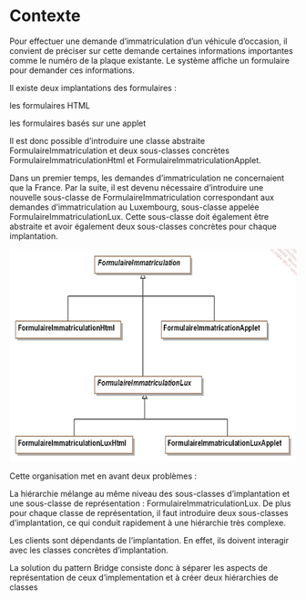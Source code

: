 # Contexte

Pour effectuer une demande d’immatriculation d’un véhicule d’occasion, il convient de préciser sur cette demande certaines informations importantes comme le numéro de la plaque existante. Le système affiche un formulaire pour demander ces informations.

Il existe deux implantations des formulaires :

les formulaires HTML

les formulaires basés sur une applet

Il est donc possible d’introduire une classe abstraite FormulaireImmatriculation et deux sous-classes concrètes FormulaireImmatriculationHtml et FormulaireImmatriculationApplet.

Dans un premier temps, les demandes d’immatriculation ne concernaient que la France. Par la suite, il est devenu nécessaire d’introduire une nouvelle sous-classe de FormulaireImmatriculation correspondant aux demandes d’immatriculation au Luxembourg, sous-classe appelée FormulaireImmatriculationLux. Cette sous-classe doit également être abstraite et avoir également deux sous-classes concrètes pour chaque implantation.

![alt text](image.png)

Cette organisation met en avant deux problèmes :

La hiérarchie mélange au même niveau des sous-classes d’implantation et une sous-classe de représentation : FormulaireImmatriculationLux. De plus pour chaque classe de représentation, il faut introduire deux sous-classes d’implantation, ce qui conduit rapidement à une hiérarchie très complexe.

Les clients sont dépendants de l’implantation. En effet, ils doivent interagir avec les classes concrètes d’implantation.

La solution du pattern Bridge consiste donc à séparer les aspects de représentation de ceux d’implementation et à créer deux hiérarchies de classes
